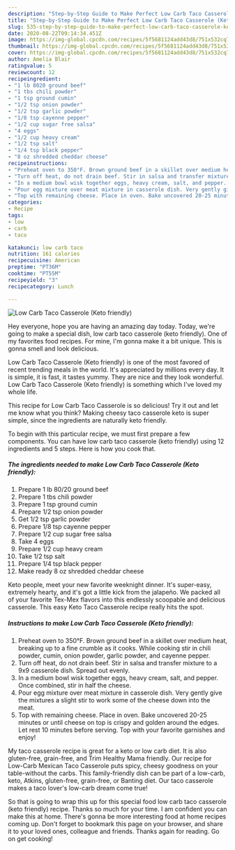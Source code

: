 ```yaml
---
description: "Step-by-Step Guide to Make Perfect Low Carb Taco Casserole (Keto friendly)"
title: "Step-by-Step Guide to Make Perfect Low Carb Taco Casserole (Keto friendly)"
slug: 535-step-by-step-guide-to-make-perfect-low-carb-taco-casserole-keto-friendly
date: 2020-08-22T09:14:34.451Z
image: https://img-global.cpcdn.com/recipes/5f5681124add43d8/751x532cq70/low-carb-taco-casserole-keto-friendly-recipe-main-photo.jpg
thumbnail: https://img-global.cpcdn.com/recipes/5f5681124add43d8/751x532cq70/low-carb-taco-casserole-keto-friendly-recipe-main-photo.jpg
cover: https://img-global.cpcdn.com/recipes/5f5681124add43d8/751x532cq70/low-carb-taco-casserole-keto-friendly-recipe-main-photo.jpg
author: Amelia Blair
ratingvalue: 5
reviewcount: 12
recipeingredient:
- "1 lb 8020 ground beef"
- "1 tbs chili powder"
- "1 tsp ground cumin"
- "1/2 tsp onion powder"
- "1/2 tsp garlic powder"
- "1/8 tsp cayenne pepper"
- "1/2 cup sugar free salsa"
- "4 eggs"
- "1/2 cup heavy cream"
- "1/2 tsp salt"
- "1/4 tsp black pepper"
- "8 oz shredded cheddar cheese"
recipeinstructions:
- "Preheat oven to 350°F. Brown ground beef in a skillet over medium heat, breaking up to a fine crumble as it cooks. While cooking stir in chili powder, cumin, onion powder, garlic powder, and cayenne pepper."
- "Turn off heat, do not drain beef. Stir in salsa and transfer mixture to a 9x9 casserole dish. Spread out evenly."
- "In a medium bowl wisk together eggs, heavy cream, salt, and pepper. Once combined, stir in half the cheese."
- "Pour egg mixture over meat mixture in casserole dish. Very gently give the mixtures a slight stir to work some of the cheese down into the meat."
- "Top with remaining cheese. Place in oven. Bake uncovered 20-25 minutes or until cheese on top is crispy and golden around the edges. Let rest 10 minutes before serving. Top with your favorite garnishes and enjoy!"
categories:
- Recipe
tags:
- low
- carb
- taco

katakunci: low carb taco 
nutrition: 161 calories
recipecuisine: American
preptime: "PT36M"
cooktime: "PT55M"
recipeyield: "3"
recipecategory: Lunch

---
```



![Low Carb Taco Casserole (Keto friendly)](https://img-global.cpcdn.com/recipes/5f5681124add43d8/751x532cq70/low-carb-taco-casserole-keto-friendly-recipe-main-photo.jpg)

Hey everyone, hope you are having an amazing day today. Today, we're going to make a special dish, low carb taco casserole (keto friendly). One of my favorites food recipes. For mine, I'm gonna make it a bit unique. This is gonna smell and look delicious.

Low Carb Taco Casserole (Keto friendly) is one of the most favored of recent trending meals in the world. It's appreciated by millions every day. It is simple, it is fast, it tastes yummy. They are nice and they look wonderful. Low Carb Taco Casserole (Keto friendly) is something which I've loved my whole life.

This recipe for Low Carb Taco Casserole is so delicious! Try it out and let me know what you think? Making cheesy taco casserole keto is super simple, since the ingredients are naturally keto friendly.


To begin with this particular recipe, we must first prepare a few components. You can have low carb taco casserole (keto friendly) using 12 ingredients and 5 steps. Here is how you cook that.

<!--inarticleads1-->

##### The ingredients needed to make Low Carb Taco Casserole (Keto friendly):

1. Prepare 1 lb 80/20 ground beef
1. Prepare 1 tbs chili powder
1. Prepare 1 tsp ground cumin
1. Prepare 1/2 tsp onion powder
1. Get 1/2 tsp garlic powder
1. Prepare 1/8 tsp cayenne pepper
1. Prepare 1/2 cup sugar free salsa
1. Take 4 eggs
1. Prepare 1/2 cup heavy cream
1. Take 1/2 tsp salt
1. Prepare 1/4 tsp black pepper
1. Make ready 8 oz shredded cheddar cheese


Keto people, meet your new favorite weeknight dinner. It&#39;s super-easy, extremely hearty, and it&#39;s got a little kick from the jalapeño. We packed all of your favorite Tex-Mex flavors into this endlessly scoopable and delicious casserole. This easy Keto Taco Casserole recipe really hits the spot. 

<!--inarticleads2-->

##### Instructions to make Low Carb Taco Casserole (Keto friendly):

1. Preheat oven to 350°F. Brown ground beef in a skillet over medium heat, breaking up to a fine crumble as it cooks. While cooking stir in chili powder, cumin, onion powder, garlic powder, and cayenne pepper.
1. Turn off heat, do not drain beef. Stir in salsa and transfer mixture to a 9x9 casserole dish. Spread out evenly.
1. In a medium bowl wisk together eggs, heavy cream, salt, and pepper. Once combined, stir in half the cheese.
1. Pour egg mixture over meat mixture in casserole dish. Very gently give the mixtures a slight stir to work some of the cheese down into the meat.
1. Top with remaining cheese. Place in oven. Bake uncovered 20-25 minutes or until cheese on top is crispy and golden around the edges. Let rest 10 minutes before serving. Top with your favorite garnishes and enjoy!


My taco casserole recipe is great for a keto or low carb diet. It is also gluten-free, grain-free, and Trim Healthy Mama friendly. Our recipe for Low-Carb Mexican Taco Casserole puts spicy, cheesy goodness on your table-without the carbs. This family-friendly dish can be part of a low-carb, keto, Atkins, gluten-free, grain-free, or Banting diet. Our taco casserole makes a taco lover&#39;s low-carb dream come true! 

So that is going to wrap this up for this special food low carb taco casserole (keto friendly) recipe. Thanks so much for your time. I am confident you can make this at home. There's gonna be more interesting food at home recipes coming up. Don't forget to bookmark this page on your browser, and share it to your loved ones, colleague and friends. Thanks again for reading. Go on get cooking!
